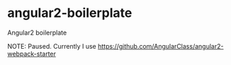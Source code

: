 # angular2-boilerplate
Angular2 boilerplate


NOTE: Paused. Currently I use https://github.com/AngularClass/angular2-webpack-starter 
